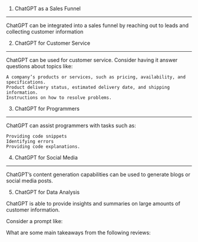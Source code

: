 1. ChatGPT as a Sales Funnel

---

ChatGPT can be integrated into a sales funnel by reaching out to leads and collecting customer information

2. ChatGPT for Customer Service

---

ChatGPT can be used for customer service. Consider having it answer questions about topics like:

    A company’s products or services, such as pricing, availability, and specifications.
    Product delivery status, estimated delivery date, and shipping information.
    Instructions on how to resolve problems.

3. ChatGPT for Programmers

---

ChatGPT can assist programmers with tasks such as:

    Providing code snippets
    Identifying errors
    Providing code explanations.

4. ChatGPT for Social Media

---

ChatGPT’s content generation capabilities can be used to generate blogs or social media posts.

5. ChatGPT for Data Analysis

ChatGPT is able to provide insights and summaries on large amounts of customer information.

Consider a prompt like:

What are some main takeaways from the following reviews:

<Insert Reviews Here>
